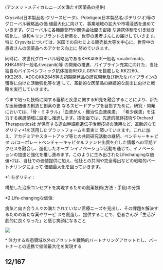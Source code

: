 (アンメットメディカルニーズを満たす医薬品の提供)

Crysvita(日本製品名:クリースビータ)、Poteligeo(日本製品名:ポテリジオ)等のグローバル戦略品の価 値最大化に向けて、事業地域の拡大や市場浸透を進めていきます。グローバルに各機能部門や関係会社間の密接 な連携体制を引き続き強化し、協和キリンブランドの新薬を、世界の患者さんにお届けしていきます。特に Crysvitaについては、米国での自社による販売拡大等を中心に、世界中の患者さんの医薬品へのアクセス向上に 努めていきます。

同時に、次世代グローバル戦略品であるKHK4083(一般名:rocatinlimab)、KHK4951(一般名:tivozanib)等 の開発の推進、パイプライン充実に向けた、当社独自のバイスペシフィック抗体技術REGULGENTを搭載した KK2260、KK2269、ADCのKK2845等の初期開発品の研究開発及び新たなパイプラインの獲得に向けた活動強化等を通 して、革新的な医薬品の継続的な創出に向けた戦略を実行していきます。

今まで培った技術に関する蓄積と疾患に関する知見を融合することにより、新たな医療価値の創造と創薬の更 なるスピードアップを目指すために、研究・開発においては、「骨・ミネラル」「血液がん・難治性血液疾患」 「希少疾患」を注力する疾患領域に設定し推進します。技術面では、先進的抗体技術やOrchard Therapeutics社 が保有する造血幹細胞遺伝子治療技術の活用など、革新的なモダリティ\*1を活用したプラットフォームを着実に 築いていきます。これに加え、アカデミアやスタートアップ等との共同研究活動の継続、ベンチャーキャピタ ル/コーポレートベンチャーキャピタルファンド出資を介した情報への早期アクセスを融合し、進化したオープ ンイノベーション活動を通じて、イノベーションの加速と強化を推し進めます。このように生み出されたLifechangingな価値\*2は、自社での価値提供に加え、他社との共同や完全導出などの戦略的パートナリングによって 価値最大化を図っていきます。

\*1 モダリティ :

構想した治療コンセプトを実現するための創薬技術(方法・手段)の分類

\*2 Life-changingな価値:

病気と向き合う人々の満たされていない医療ニーズを見出し、その課題を解決するための新たな薬やサービ スを創造し、提供することで、患者さんが「生活が劇的に良くなった」と感じ笑顔になること

![](_page_0_Figure_9.jpeg)

\* 注力する疾患領域以外のアセットを戦略的バートナリングアセットとし、バートナーとの連携で価値最大化を実現する

## 12/167